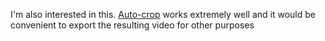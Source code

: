 I'm also interested in this. [Auto-crop](https://github.com/mpv-player/mpv/blob/master/TOOLS/lua/autocrop.lua) works extremely well and it would be convenient to export the resulting video for other purposes
